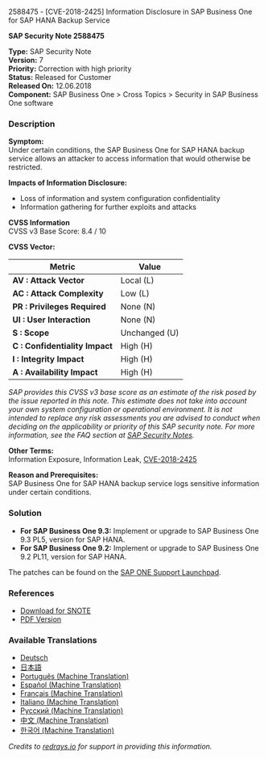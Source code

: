 2588475 - [CVE-2018-2425] Information Disclosure in SAP Business One for SAP HANA Backup Service

**SAP Security Note 2588475**

**Type:** SAP Security Note  
**Version:** 7  
**Priority:** Correction with high priority  
**Status:** Released for Customer  
**Released On:** 12.06.2018  
**Component:** SAP Business One > Cross Topics > Security in SAP Business One software  

### Description

**Symptom:**  
Under certain conditions, the SAP Business One for SAP HANA backup service allows an attacker to access information that would otherwise be restricted.

**Impacts of Information Disclosure:**
- Loss of information and system configuration confidentiality
- Information gathering for further exploits and attacks

**CVSS Information**  
CVSS v3 Base Score: 8.4 / 10

**CVSS Vector:**

| Metric                        | Value           |
| ----------------------------- | --------------- |
| **AV : Attack Vector**        | Local (L)       |
| **AC : Attack Complexity**    | Low (L)         |
| **PR : Privileges Required**  | None (N)        |
| **UI : User Interaction**     | None (N)        |
| **S : Scope**                 | Unchanged (U)   |
| **C : Confidentiality Impact**| High (H)        |
| **I : Integrity Impact**      | High (H)        |
| **A : Availability Impact**   | High (H)        |

_SAP provides this CVSS v3 base score as an estimate of the risk posed by the issue reported in this note. This estimate does not take into account your own system configuration or operational environment. It is not intended to replace any risk assessments you are advised to conduct when deciding on the applicability or priority of this SAP security note. For more information, see the FAQ section at [SAP Security Notes](https://me.sap.com/support/securitynotes)._

**Other Terms:**  
Information Exposure, Information Leak, [CVE-2018-2425](http://cve.mitre.org/cgi-bin/cvename.cgi?name=2018-2425)

**Reason and Prerequisites:**  
SAP Business One for SAP HANA backup service logs sensitive information under certain conditions.

### Solution

- **For SAP Business One 9.3:** Implement or upgrade to SAP Business One 9.3 PL5, version for SAP HANA.
- **For SAP Business One 9.2:** Implement or upgrade to SAP Business One 9.2 PL11, version for SAP HANA.

The patches can be found on the [SAP ONE Support Launchpad](https://launchpad.support.sap.com/#/softwarecenter).

### References

- [Download for SNOTE](https://notesdownloads.sap.com/note/0040000001127852018)
- [PDF Version](https://userapps.support.sap.com/sap/support/sfm/notes/print/0002588475?language=en-US&token=DC125CE9664AC535EEF7C80C7EC831E8)

### Available Translations

- [Deutsch](https://me.sap.com/notes/0002588475/D)
- [日本語](https://me.sap.com/notes/0002588475/J)
- [Português (Machine Translation)](https://me.sap.com/notes/0002588475/P)
- [Español (Machine Translation)](https://me.sap.com/notes/0002588475/S)
- [Français (Machine Translation)](https://me.sap.com/notes/0002588475/F)
- [Italiano (Machine Translation)](https://me.sap.com/notes/0002588475/I)
- [Русский (Machine Translation)](https://me.sap.com/notes/0002588475/R)
- [中文 (Machine Translation)](https://me.sap.com/notes/0002588475/1)
- [한국어 (Machine Translation)](https://me.sap.com/notes/0002588475/3)

*Credits to [redrays.io](https://redrays.io) for support in providing this information.*